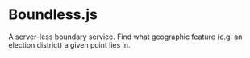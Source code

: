 Boundless.js
============

A server-less boundary service. Find what geographic feature (e.g. an election district) a given point lies in.
